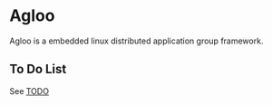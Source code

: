 # Agloo

Agloo is a embedded linux distributed application group framework.


## To Do List

See [TODO](TODO.md)

